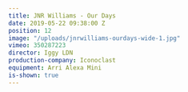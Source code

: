 ```yaml
---
title: JNR Williams - Our Days
date: 2019-05-22 09:38:00 Z
position: 12
image: "/uploads/jnrwilliams-ourdays-wide-1.jpg"
vimeo: 350287223
director: Iggy LDN
production-company: Iconoclast
equipment: Arri Alexa Mini
is-shown: true
---
```


